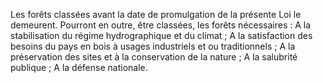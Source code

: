 Les forêts classées avant la date de promulgation de la
présente Loi le demeurent.
Pourront en outre, être classées, les forêts nécessaires :
A la stabilisation du régime hydrographique et du climat ;
A la satisfaction des besoins du pays en bois à usages industriels et
ou traditionnels ;
A la préservation des sites et à la conservation de la nature ;
A la salubrité publique ;
A la défense nationale.